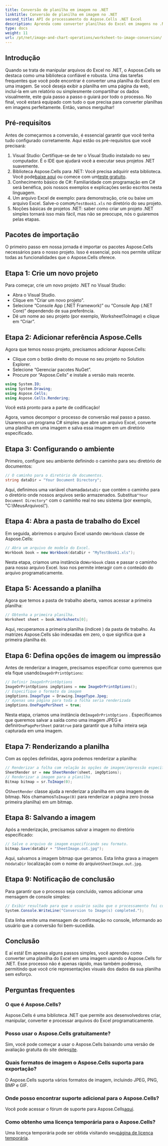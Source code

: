 ```yaml
---
title: Conversão de planilha em imagem no .NET
linktitle: Conversão de planilha em imagem no .NET
second_title: API de processamento do Aspose.Cells .NET Excel
description: Aprenda como converter planilhas do Excel em imagens no .NET usando Aspose.Cells com nosso guia passo a passo. Simplifique sua visualização de dados.
type: docs
weight: 11
url: /pt/net/image-and-chart-operations/worksheet-to-image-conversion/
---
```

## Introdução
Quando se trata de manipular arquivos do Excel no .NET, o Aspose.Cells se destaca como uma biblioteca confiável e robusta. Uma das tarefas frequentes que você pode encontrar é converter uma planilha do Excel em uma imagem. Se você deseja exibir a planilha em uma página da web, incluí-la em um relatório ou simplesmente compartilhar os dados visualmente, este guia passo a passo o guiará por todo o processo. No final, você estará equipado com tudo o que precisa para converter planilhas em imagens perfeitamente. Então, vamos mergulhar!
## Pré-requisitos
Antes de começarmos a conversão, é essencial garantir que você tenha tudo configurado corretamente. Aqui estão os pré-requisitos que você precisará:
1. Visual Studio: Certifique-se de ter o Visual Studio instalado no seu computador. É o IDE que ajudará você a executar seus projetos .NET suavemente.
2.  Biblioteca Aspose.Cells para .NET: Você precisa adquirir esta biblioteca. Você pode[baixe aqui](https://releases.aspose.com/cells/net/) ou comece com um[teste gratuito](https://releases.aspose.com/).
3. Conhecimento básico de C#: Familiaridade com programação em C# será benéfica, pois nossos exemplos e explicações serão escritos nesta linguagem.
4.  Um arquivo Excel de exemplo: para demonstração, crie ou baixe um arquivo Excel. Salve-o como`MyTestBook1.xls` no diretório do seu projeto.
5. Noções básicas de projetos .NET: saber como criar um projeto .NET simples tornará isso mais fácil, mas não se preocupe, nós o guiaremos pelas etapas.
## Pacotes de importação
O primeiro passo em nossa jornada é importar os pacotes Aspose.Cells necessários para o nosso projeto. Isso é essencial, pois nos permite utilizar todas as funcionalidades que o Aspose.Cells oferece.
## Etapa 1: Crie um novo projeto 
Para começar, crie um novo projeto .NET no Visual Studio:
- Abra o Visual Studio.
- Clique em "Criar um novo projeto".
- Selecione “Console App (.NET Framework)” ou “Console App (.NET Core)” dependendo de sua preferência.
- Dê um nome ao seu projeto (por exemplo, WorksheetToImage) e clique em “Criar”.
## Etapa 2: Adicionar referência Aspose.Cells
Agora que temos nosso projeto, precisamos adicionar Aspose.Cells:
- Clique com o botão direito do mouse no seu projeto no Solution Explorer.
- Selecione “Gerenciar pacotes NuGet”.
- Procure por “Aspose.Cells” e instale a versão mais recente.
```csharp
using System.IO;
using System.Drawing;
using Aspose.Cells;
using Aspose.Cells.Rendering;
```
Você está pronto para a parte de codificação!

Agora, vamos decompor o processo de conversão real passo a passo. Usaremos um programa C# simples que abre um arquivo Excel, converte uma planilha em uma imagem e salva essa imagem em um diretório especificado.
## Etapa 3: Configurando o ambiente
Primeiro, configure seu ambiente definindo o caminho para seu diretório de documentos:
```csharp
// O caminho para o diretório de documentos.
string dataDir = "Your Document Directory";
```
 Aqui, definimos uma variável chamada`dataDir` que contém o caminho para o diretório onde nossos arquivos serão armazenados. Substitua`"Your Document Directory"` com o caminho real no seu sistema (por exemplo, "C:\\MeusArquivos\\").
## Etapa 4: Abra a pasta de trabalho do Excel
 Em seguida, abriremos o arquivo Excel usando o`Workbook` classe de Aspose.Cells:
```csharp
// Abra um arquivo de modelo do Excel.
Workbook book = new Workbook(dataDir + "MyTestBook1.xls");
```
 Nesta etapa, criamos uma instância do`Workbook` class e passar o caminho para nosso arquivo Excel. Isso nos permite interagir com o conteúdo do arquivo programaticamente.
## Etapa 5: Acessando a planilha
Agora que temos a pasta de trabalho aberta, vamos acessar a primeira planilha:
```csharp
// Obtenha a primeira planilha.
Worksheet sheet = book.Worksheets[0];
```
 Aqui, recuperamos a primeira planilha (índice`0` ) da pasta de trabalho. As matrizes Aspose.Cells são indexadas em zero, o que significa que a primeira planilha é`0`.
## Etapa 6: Defina opções de imagem ou impressão
 Antes de renderizar a imagem, precisamos especificar como queremos que ela fique usando`ImageOrPrintOptions`:
```csharp
// Definir ImageOrPrintOptions
ImageOrPrintOptions imgOptions = new ImageOrPrintOptions();
// Especifique o formato da imagem
imgOptions.ImageType = Drawing.ImageType.Jpeg;
// Apenas uma página para toda a folha seria renderizada
imgOptions.OnePagePerSheet = true;
```
 Nesta etapa, criamos uma instância de`ImageOrPrintOptions` . Especificamos que queremos salvar a saída como uma imagem JPEG e definir`OnePagePerSheet` para`true` para garantir que a folha inteira seja capturada em uma imagem.
## Etapa 7: Renderizando a planilha
Com as opções definidas, agora podemos renderizar a planilha:
```csharp
// Renderizar a folha com relação às opções de imagem/impressão especificadas
SheetRender sr = new SheetRender(sheet, imgOptions);
// Renderizar a imagem para a planilha
Bitmap bitmap = sr.ToImage(0);
```
 O`SheetRender` classe ajuda a renderizar a planilha em uma imagem de bitmap. Nós chamamos`ToImage(0)` para renderizar a página zero (nossa primeira planilha) em um bitmap.
## Etapa 8: Salvando a imagem
Após a renderização, precisamos salvar a imagem no diretório especificado:
```csharp
// Salve o arquivo de imagem especificando seu formato.
bitmap.Save(dataDir + "SheetImage.out.jpg");
```
 Aqui, salvamos a imagem bitmap que geramos. Esta linha grava a imagem no`dataDir` localização com o nome do arquivo`SheetImage.out.jpg`.
## Etapa 9: Notificação de conclusão
Para garantir que o processo seja concluído, vamos adicionar uma mensagem de console simples:
```csharp
// Exibir resultado para que o usuário saiba que o processamento foi concluído.
System.Console.WriteLine("Conversion to Image(s) completed.");
```
Esta linha emite uma mensagem de confirmação no console, informando ao usuário que a conversão foi bem-sucedida.
## Conclusão
E aí está! Em apenas alguns passos simples, você aprendeu como converter uma planilha do Excel em uma imagem usando o Aspose.Cells for .NET. Esse processo não é apenas rápido, mas também poderoso, permitindo que você crie representações visuais dos dados da sua planilha sem esforço.
## Perguntas frequentes
### O que é Aspose.Cells?
Aspose.Cells é uma biblioteca .NET que permite aos desenvolvedores criar, manipular, converter e processar arquivos do Excel programaticamente.
### Posso usar o Aspose.Cells gratuitamente?
Sim, você pode começar a usar o Aspose.Cells baixando uma versão de avaliação gratuita do site deles[site](https://releases.aspose.com/).
### Quais formatos de imagem o Aspose.Cells suporta para exportação?
O Aspose.Cells suporta vários formatos de imagem, incluindo JPEG, PNG, BMP e GIF.
### Onde posso encontrar suporte adicional para o Aspose.Cells?
 Você pode acessar o fórum de suporte para Aspose.Cells[aqui](https://forum.aspose.com/c/cells/9).
### Como obtenho uma licença temporária para o Aspose.Cells?
 Uma licença temporária pode ser obtida visitando seu[página de licença temporária](https://purchase.aspose.com/temporary-license/).